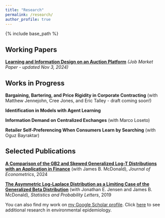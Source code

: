 ```yaml
---
title: "Research"
permalink: /research/
author_profile: true
---
```


{% include base_path %}

## Working Papers
<b>[Learning and Information Design on an Auction Platform](https://joshuadhigbee.github.io/files/JoshuaDHigbee_JMP_LearningAuctions.pdf)</b> <i>(Job Market Paper - updated Nov 3, 2024)</i>

## Works in Progress
<b>Bargaining, Bartering, and Price Rigidity in Corporate Contracting</b> (with Matthew Jennejohn, Cree Jones, and Eric Talley - draft coming soon!)

<b>Identification in Models with Agent Learning</b>

<b>Information Demand on Centralized Exchanges</b> (with Marco Loseto)

<b>Retailer Self-Preferencing When Consumers Learn by Searching</b> (with Oguz Bayraktar)


## Selected Publications
<b>[A Comparison of the GB2 and Skewed Generalized Log-T Distributions with an Application in Finance](https://www.sciencedirect.com/science/article/pii/S0304407621000154)</b> (with James B. McDonald), <i>Journal of Econometrics</i>, 2024

<b>[The Asymmetric Log-Laplace Distribution as a Limiting Case of the Generalized Beta Distribution](https://www.sciencedirect.com/science/article/pii/S016771521930094X)</b> (with Jonathan E. Jensen and James B. McDonald), <i>Statistics and Probability Letters</i>, 2019

You can also find my work on [my Google Scholar profile](https://scholar.google.com/citations?user=L0Z-KY4AAAAJ&hl=en).
Click [here](https://joshuadhigbee.github.io/epi-research/) to see additional research in environmental epidemiology.
